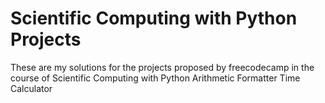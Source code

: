 # Scientific Computing with Python Projects
These are my solutions for the projects proposed by freecodecamp in the course of Scientific Computing with Python
  Arithmetic Formatter
  Time Calculator
